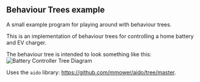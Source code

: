 ## Behaviour Trees example
A small example program for playing around with behaviour trees.

This is an implementation of behaviour trees for controlling a home battery and EV charger.

The behaviour tree is intended to look something like this:
![Battery Controller Tree Diagram](docs/Battery_contoller.png)

Uses the `aido` library: https://github.com/mmower/aido/tree/master.
